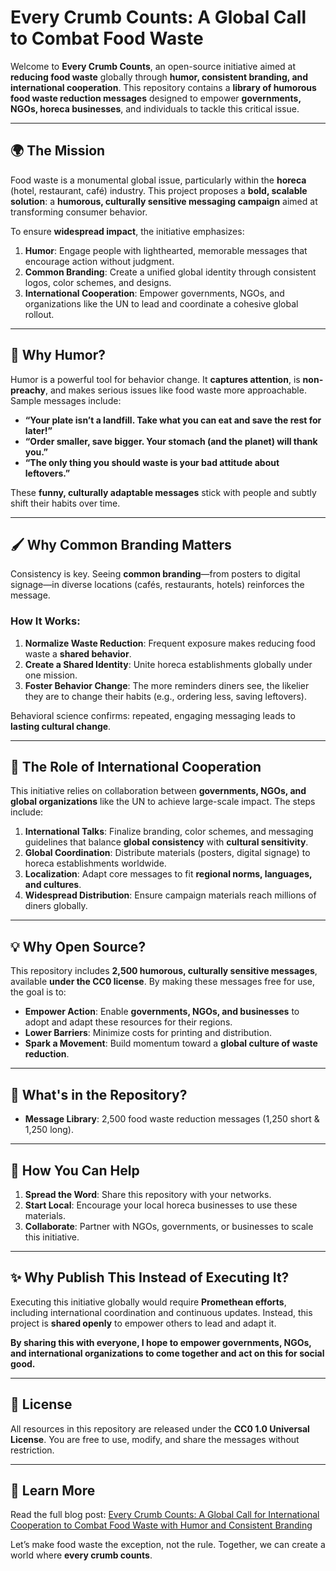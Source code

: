 # Every Crumb Counts: A Global Call to Combat Food Waste  

Welcome to **Every Crumb Counts**, an open-source initiative aimed at **reducing food waste** globally through **humor, consistent branding, and international cooperation**. This repository contains a **library of humorous food waste reduction messages** designed to empower **governments, NGOs, horeca businesses**, and individuals to tackle this critical issue.  

---

## 🌍 The Mission  
Food waste is a monumental global issue, particularly within the **horeca** (hotel, restaurant, café) industry. This project proposes a **bold, scalable solution**: a **humorous, culturally sensitive messaging campaign** aimed at transforming consumer behavior.  

To ensure **widespread impact**, the initiative emphasizes:  
1. **Humor**: Engage people with lighthearted, memorable messages that encourage action without judgment.  
2. **Common Branding**: Create a unified global identity through consistent logos, color schemes, and designs.  
3. **International Cooperation**: Empower governments, NGOs, and organizations like the UN to lead and coordinate a cohesive global rollout.  

---

## 🎯 Why Humor?  
Humor is a powerful tool for behavior change. It **captures attention**, is **non-preachy**, and makes serious issues like food waste more approachable. Sample messages include:  

- **“Your plate isn’t a landfill. Take what you can eat and save the rest for later!”**  
- **“Order smaller, save bigger. Your stomach (and the planet) will thank you.”**  
- **“The only thing you should waste is your bad attitude about leftovers.”**  

These **funny, culturally adaptable messages** stick with people and subtly shift their habits over time.  

---

## 🖌️ Why Common Branding Matters  
Consistency is key. Seeing **common branding**—from posters to digital signage—in diverse locations (cafés, restaurants, hotels) reinforces the message.  

### How It Works:  
1. **Normalize Waste Reduction**: Frequent exposure makes reducing food waste a **shared behavior**.  
2. **Create a Shared Identity**: Unite horeca establishments globally under one mission.  
3. **Foster Behavior Change**: The more reminders diners see, the likelier they are to change their habits (e.g., ordering less, saving leftovers).  

Behavioral science confirms: repeated, engaging messaging leads to **lasting cultural change**.

---

## 🤝 The Role of International Cooperation  
This initiative relies on collaboration between **governments, NGOs, and global organizations** like the UN to achieve large-scale impact. The steps include:  

1. **International Talks**: Finalize branding, color schemes, and messaging guidelines that balance **global consistency** with **cultural sensitivity**.  
2. **Global Coordination**: Distribute materials (posters, digital signage) to horeca establishments worldwide.  
3. **Localization**: Adapt core messages to fit **regional norms, languages, and cultures**.  
4. **Widespread Distribution**: Ensure campaign materials reach millions of diners globally.  

---

## 💡 Why Open Source?  
This repository includes **2,500 humorous, culturally sensitive messages**, available **under the CC0 license**. By making these messages free for use, the goal is to:  
- **Empower Action**: Enable **governments, NGOs, and businesses** to adopt and adapt these resources for their regions.  
- **Lower Barriers**: Minimize costs for printing and distribution.  
- **Spark a Movement**: Build momentum toward a **global culture of waste reduction**.  

---

## 📂 What's in the Repository?  
- **Message Library**: 2,500 food waste reduction messages (1,250 short & 1,250 long).  

---

## 🌟 How You Can Help  
1. **Spread the Word**: Share this repository with your networks.  
2. **Start Local**: Encourage your local horeca businesses to use these materials.  
3. **Collaborate**: Partner with NGOs, governments, or businesses to scale this initiative.  

---

## ✨ Why Publish This Instead of Executing It?  
Executing this initiative globally would require **Promethean efforts**, including international coordination and continuous updates. Instead, this project is **shared openly** to empower others to lead and adapt it.  

**By sharing this with everyone, I hope to empower governments, NGOs, and international organizations to come together and act on this for social good.**  

---

## 📜 License  
All resources in this repository are released under the **CC0 1.0 Universal License**. You are free to use, modify, and share the messages without restriction.  

---

## 💬 Learn More  
Read the full blog post: [Every Crumb Counts: A Global Call for International Cooperation to Combat Food Waste with Humor and Consistent Branding](#)  

Let’s make food waste the exception, not the rule. Together, we can create a world where **every crumb counts**.  
